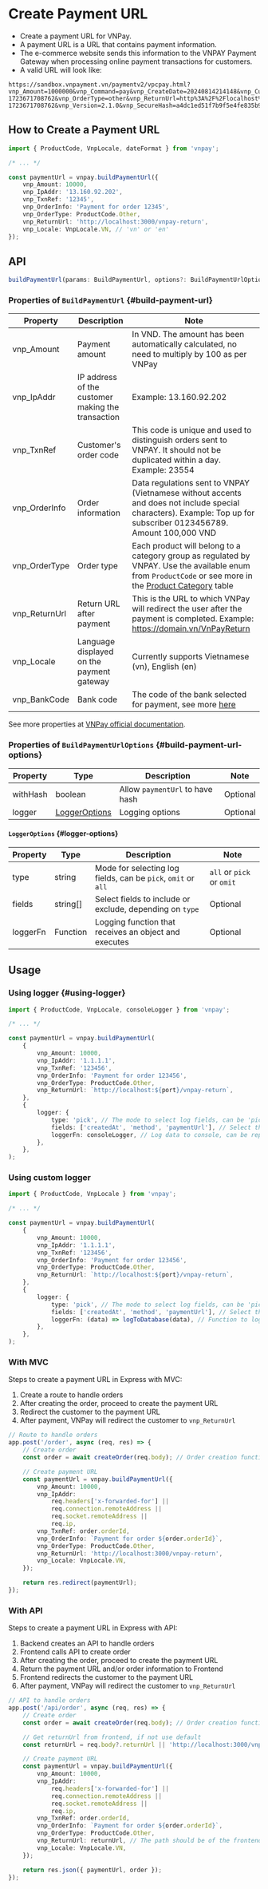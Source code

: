 # Create Payment URL

- Create a payment URL for VNPay.
- A payment URL is a URL that contains payment information.
- The e-commerce website sends this information to the VNPAY Payment Gateway when processing online payment transactions for customers.
- A valid URL will look like:

```url
https://sandbox.vnpayment.vn/paymentv2/vpcpay.html?vnp_Amount=1000000&vnp_Command=pay&vnp_CreateDate=20240814214148&vnp_CurrCode=VND&vnp_ExpireDate=20240815214148&vnp_IpAddr=1.1.1.1&vnp_Locale=vn&vnp_OrderInfo=order+information+of+123456-1723671708762&vnp_OrderType=other&vnp_ReturnUrl=http%3A%2F%2Flocalhost%3A3000%2Freturn&vnp_TmnCode=TEST12345&vnp_TxnRef=123456-1723671708762&vnp_Version=2.1.0&vnp_SecureHash=a4dc1ed51f7b9f5e4fe835b9cc85a12aa585d19b4b6f78fdb1cbb2a157deceba39d1517d1976fea8177b2db6b4de983ec6f8e4e439207fc6060491675be11111
```

## How to Create a Payment URL

```typescript
import { ProductCode, VnpLocale, dateFormat } from 'vnpay';

/* ... */

const paymentUrl = vnpay.buildPaymentUrl({
    vnp_Amount: 10000,
    vnp_IpAddr: '13.160.92.202',
    vnp_TxnRef: '12345',
    vnp_OrderInfo: 'Payment for order 12345',
    vnp_OrderType: ProductCode.Other,
    vnp_ReturnUrl: 'http://localhost:3000/vnpay-return',
    vnp_Locale: VnpLocale.VN, // 'vn' or 'en'
});
```

## API

```ts
buildPaymentUrl(params: BuildPaymentUrl, options?: BuildPaymentUrlOptions): string
```

### Properties of `BuildPaymentUrl` {#build-payment-url}

| Property      | Description                                   | Note                                                                                                                                                                                                           |
| ------------- | --------------------------------------------- | -------------------------------------------------------------------------------------------------------------------------------------------------------------------------------------------------------------- |
| vnp_Amount    | Payment amount                                | In VND. The amount has been automatically calculated, no need to multiply by 100 as per VNPay                                                                                                                  |
| vnp_IpAddr    | IP address of the customer making the transaction | Example: 13.160.92.202                                                                                                                                                                                    |
| vnp_TxnRef    | Customer's order code                         | This code is unique and used to distinguish orders sent to VNPAY. It should not be duplicated within a day. Example: 23554                                                                                     |
| vnp_OrderInfo | Order information                             | Data regulations sent to VNPAY (Vietnamese without accents and does not include special characters). Example: Top up for subscriber 0123456789. Amount 100,000 VND                                             |
| vnp_OrderType | Order type                                    | Each product will belong to a category group as regulated by VNPAY. Use the available enum from `ProductCode` or see more in the [Product Category](https://sandbox.vnpayment.vn/apis/docs/loai-hang-hoa/) table |
| vnp_ReturnUrl | Return URL after payment                      | This is the URL to which VNPay will redirect the user after the payment is completed. Example: https://domain.vn/VnPayReturn                                                                                   |
| vnp_Locale    | Language displayed on the payment gateway     | Currently supports Vietnamese (vn), English (en)                                                                                                                                                               |
| vnp_BankCode  | Bank code                                     | The code of the bank selected for payment, see more [here](get-bank-list)                                                                                                                                     |

See more properties at [VNPay official documentation](https://sandbox.vnpayment.vn/apis/docs/thanh-toan-pay/pay.html#danh-s%C3%A1ch-tham-s%E1%BB%91).

### Properties of `BuildPaymentUrlOptions` {#build-payment-url-options}

| Property  | Type                          | Description                           | Note      |
| --------- | ----------------------------- | ------------------------------------- | --------- |
| withHash  | boolean                       | Allow `paymentUrl` to have hash       | Optional  |
| logger    | [LoggerOptions](#logger-options) | Logging options                   | Optional  |

#### `LoggerOptions` {#logger-options}

| Property  | Type       | Description                                                   | Note                           |
| --------- | ---------- | ------------------------------------------------------------- | ------------------------------ |
| type      | string     | Mode for selecting log fields, can be `pick`, `omit` or `all` | `all` or `pick` or `omit`      |
| fields    | string[]   | Select fields to include or exclude, depending on `type`      | Optional                       |
| loggerFn  | Function   | Logging function that receives an object and executes         | Optional                       |

## Usage

### Using logger {#using-logger}

```typescript
import { ProductCode, VnpLocale, consoleLogger } from 'vnpay';

/* ... */

const paymentUrl = vnpay.buildPaymentUrl(
    {
        vnp_Amount: 10000,
        vnp_IpAddr: '1.1.1.1',
        vnp_TxnRef: '123456',
        vnp_OrderInfo: 'Payment for order 123456',
        vnp_OrderType: ProductCode.Other,
        vnp_ReturnUrl: `http://localhost:${port}/vnpay-return`,
    },
    {
        logger: {
            type: 'pick', // The mode to select log fields, can be 'pick', 'omit' or 'all'
            fields: ['createdAt', 'method', 'paymentUrl'], // Select the fields to log
            loggerFn: consoleLogger, // Log data to console, can be replaced with another function
        },
    },
);
```

### Using custom logger

```typescript
import { ProductCode, VnpLocale } from 'vnpay';

/* ... */

const paymentUrl = vnpay.buildPaymentUrl(
    {
        vnp_Amount: 10000,
        vnp_IpAddr: '1.1.1.1',
        vnp_TxnRef: '123456',
        vnp_OrderInfo: 'Payment for order 123456',
        vnp_OrderType: ProductCode.Other,
        vnp_ReturnUrl: `http://localhost:${port}/vnpay-return`,
    },
    {
        logger: {
            type: 'pick', // The mode to select log fields, can be 'pick', 'omit' or 'all'
            fields: ['createdAt', 'method', 'paymentUrl'], // Select the fields to log
            loggerFn: (data) => logToDatabase(data), // Function to log data to database, you need to implement it
        },
    },
);
```

### With MVC

Steps to create a payment URL in Express with MVC:

1. Create a route to handle orders
2. After creating the order, proceed to create the payment URL
3. Redirect the customer to the payment URL
4. After payment, VNPay will redirect the customer to `vnp_ReturnUrl`

```typescript title="controllers/order.controller.ts"
// Route to handle orders
app.post('/order', async (req, res) => {
    // Create order
    const order = await createOrder(req.body); // Order creation function, you need to implement it yourself

    // Create payment URL
    const paymentUrl = vnpay.buildPaymentUrl({
        vnp_Amount: 10000,
        vnp_IpAddr:
            req.headers['x-forwarded-for'] ||
            req.connection.remoteAddress ||
            req.socket.remoteAddress ||
            req.ip,
        vnp_TxnRef: order.orderId,
        vnp_OrderInfo: `Payment for order ${order.orderId}`,
        vnp_OrderType: ProductCode.Other,
        vnp_ReturnUrl: 'http://localhost:3000/vnpay-return',
        vnp_Locale: VnpLocale.VN,
    });

    return res.redirect(paymentUrl);
});
```

### With API

Steps to create a payment URL in Express with API:

1. Backend creates an API to handle orders
2. Frontend calls API to create order
3. After creating the order, proceed to create the payment URL
4. Return the payment URL and/or order information to Frontend
5. Frontend redirects the customer to the payment URL
6. After payment, VNPay will redirect the customer to `vnp_ReturnUrl`

```typescript title="server.ts"
// API to handle orders
app.post('/api/order', async (req, res) => {
    // Create order
    const order = await createOrder(req.body); // Order creation function, you need to implement it yourself

    // Get returnUrl from frontend, if not use default
    const returnUrl = req.body?.returnUrl || 'http://localhost:3000/vnpay-return';

    // Create payment URL
    const paymentUrl = vnpay.buildPaymentUrl({
        vnp_Amount: 10000,
        vnp_IpAddr:
            req.headers['x-forwarded-for'] ||
            req.connection.remoteAddress ||
            req.socket.remoteAddress ||
            req.ip,
        vnp_TxnRef: order.orderId,
        vnp_OrderInfo: `Payment for order ${order.orderId}`,
        vnp_OrderType: ProductCode.Other,
        vnp_ReturnUrl: returnUrl, // The path should be of the frontend
        vnp_Locale: VnpLocale.VN,
    });

    return res.json({ paymentUrl, order });
});
```
